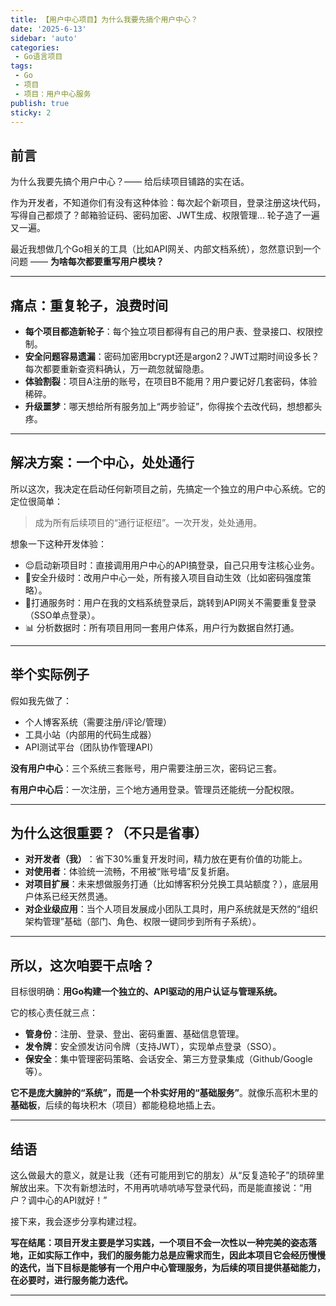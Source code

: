 ```yaml
---
title: 【用户中心项目】为什么我要先搞个用户中心？
date: '2025-6-13'
sidebar: 'auto'
categories:
 - Go语言项目
tags:
 - Go
 - 项目
 - 项目：用户中心服务
publish: true
sticky: 2
---
```


## 前言

​为什么我要先搞个用户中心？—— 给后续项目铺路的实在话。

作为开发者，不知道你们有没有这种体验：每次起个新项目，​登录注册这块代码，写得自己都烦了？邮箱验证码、密码加密、JWT生成、权限管理... 轮子造了一遍又一遍。

最近我想做几个Go相关的工具（比如API网关、内部文档系统），忽然意识到一个问题 —— **为啥每次都要重写用户模块？​**

---

## 痛点：重复轮子，浪费时间

- **每个项目都造新轮子**​：每个独立项目都得有自己的用户表、登录接口、权限控制。
- **安全问题容易遗漏**：密码加密用bcrypt还是argon2？JWT过期时间设多长？每次都要重新查资料确认，万一疏忽就留隐患。
- **体验割裂**​：项目A注册的账号，在项目B不能用？用户要记好几套密码，体验稀碎。
- **升级噩梦​**：哪天想给所有服务加上“两步验证”，你得挨个去改代码，想想都头疼。

---

## 解决方案：一个中心，处处通行

所以这次，我决定在启动任何新项目之前，先搞定一个独立的用户中心系统。它的定位很简单：

> ​成为所有后续项目的“通行证枢纽”。一次开发，处处通用。​

想象一下这种开发体验：

- 😌 ​启动新项目时​：直接调用用户中心的API搞登录，自己只用专注核心业务。
- 🔐 ​安全升级时​：改用户中心一处，所有接入项目自动生效（比如密码强度策略）。
- 🔗 ​打通服务时​：用户在我的文档系统登录后，跳转到API网关不需要重复登录​（SSO单点登录）。
- 📊 ​分析数据时​：所有项目用同一套用户体系，用户行为数据自然打通。

---

## **举个实际例子**

假如我先做了：

- 个人博客系统​（需要注册/评论/管理）
- ​工具小站​（内部用的代码生成器）
- API测试平台​（团队协作管理API）

**没有用户中心**：三个系统三套账号，用户需要注册三次，密码记三套。

​**有用户中心后​**：一次注册，三个地方通用登录。管理员还能统一分配权限。

---

## 为什么这很重要？（不只是省事）​

- **对开发者（我）​​**：省下30%重复开发时间，精力放在更有价值的功能上。
- **对使用者​**：体验统一流畅，不用被“账号墙”反复折磨。
- **​对项目扩展​**：未来想做服务打通（比如博客积分兑换工具站额度？），​底层用户体系已经天然贯通。
- **对企业级应用**​：当个人项目发展成小团队工具时，用户系统就是天然的“组织架构管理”基础（部门、角色、权限一键同步到所有子系统）。

---

## 所以，这次咱要干点啥？​

目标很明确：**​用Go构建一个独立的、API驱动的用户认证与管理系统。​**

它的核心责任就三点：

- **​管身份**​：注册、登录、登出、密码重置、基础信息管理。
- **发令牌​**：安全颁发访问令牌（支持JWT），实现单点登录（SSO）。
- **保安全​**：集中管理密码策略、会话安全、第三方登录集成（Github/Google等）。

**它不是庞大臃肿的“系统”，而是一个朴实好用的“基础服务”**。​​ 就像乐高积木里的**基础板**，后续的每块积木（项目）都能稳稳地插上去。

---

## 结语

这么做最大的意义，就是让我（还有可能用到它的朋友）​从“反复造轮子”的琐碎里解放出来。下次有新想法时，不用再吭哧吭哧写登录代码，而是能直接说：“用户？调中心的API就好！”

接下来，我会逐步分享构建过程。

**写在结尾：项目开发主要是学习实践，一个项目不会一次性以一种完美的姿态落地，正如实际工作中，我们的服务能力总是应需求而生，因此本项目它会经历慢慢的迭代，当下目标是能够有一个用户中心管理服务，为后续的项目提供基础能力，在必要时，进行服务能力迭代。**

---